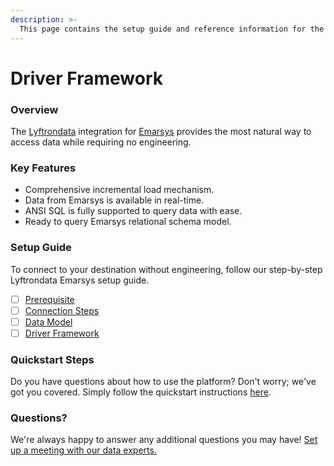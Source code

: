 ```yaml
---
description: >-
  This page contains the setup guide and reference information for the Emarsys source connector.
---
```


# Driver Framework

### Overview

The [Lyftrondata](https://www.lyftrondata.com/) integration for [Emarsys](None) provides the most natural way to access data while requiring no engineering.

### Key Features

* Comprehensive incremental load mechanism.
* Data from Emarsys is available in real-time.&#x20;
* ANSI SQL is fully supported to query data with ease.
* Ready to query Emarsys relational schema model.

### Setup Guide

To connect to your destination without engineering, follow our step-by-step Lyftrondata Emarsys setup guide.

* [ ] [Prerequisite](../prerequisite.md)
* [ ] [Connection Steps](../connection-steps.md)
* [ ] [Data Model](../data-model/erd.md)
* [ ] [Driver Framework](../driver-framework/)

### Quickstart Steps

Do you have questions about how to use the platform? Don't worry; we've got you covered. Simply follow the quickstart instructions [here](../driver-framework/README.md).

### Questions? <a href="#questions" id="questions"></a>

We're always happy to answer any additional questions you may have! [Set up a meeting with our data experts.](https://www.lyftrondata.com/book-a-meeting/)


